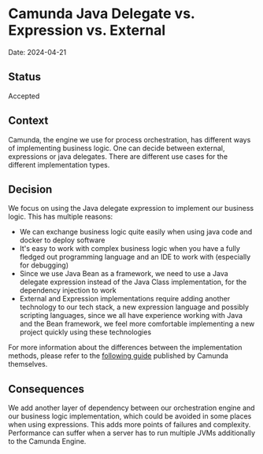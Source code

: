 # Camunda Java Delegate vs. Expression vs. External

Date: 2024-04-21

## Status

Accepted

## Context

Camunda, the engine we use for process orchestration, has different ways of implementing business logic. One can decide between external, expressions or java delegates. There are different use cases for the different implementation types.

## Decision

We focus on using the Java delegate expression to implement our business logic. This has multiple reasons: 

- We can exchange business logic quite easily when using java code and docker to deploy software
- It's easy to work with complex business logic when you have a fully fledged out programming language and an IDE to work with (especially for debugging)
- Since we use Java Bean as a framework, we need to use a Java delegate expression instead of the Java Class implementation, for the dependency injection to work
- External and Expression implementations require adding another technology to our tech stack, a new expression language and possibly scripting languages, since we all have experience working with Java and the Bean framework, we feel more comfortable implementing a new project quickly using these technologies

For more information about the differences between the implementation methods, please refer to the [following guide](https://docs.camunda.io/docs/components/best-practices/development/invoking-services-from-the-process-c7/) published by Camunda themselves.

## Consequences

We add another layer of dependency between our orchestration engine and our business logic implementation, which could be avoided in some places when using expressions. This adds more points of failures and complexity. Performance can suffer when a server has to run multiple JVMs additionally to the Camunda Engine. 
